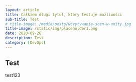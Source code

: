 ```yaml
---
layout: article
title: Całkiem długi tytuł, który testuje możliwości
sub-title: Test
# title-image: /media/posts/wczytywanie-scen-w-unity.jpg
title-image: /static/img/placeholder1.png
date: 2020-09-26
description: Test
category: [DevOps]
---
```


## Test

test123
